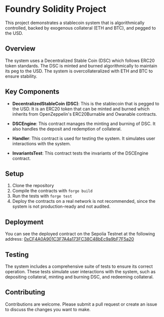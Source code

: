 # Foundry Solidity Project

This project demonstrates a stablecoin system that is algorithmically controlled, backed by exogenous collateral (ETH and BTC), and pegged to the USD.

## Overview

The system uses a Decentralized Stable Coin (DSC) which follows ERC20 token standards. The DSC is minted and burned algorithmically to maintain its peg to the USD. The system is overcollateralized with ETH and BTC to ensure stability.

## Key Components

- **DecentralizedStableCoin (DSC)**: This is the stablecoin that is pegged to the USD. It is an ERC20 token that can be minted and burned which inherits from OpenZeppelin's ERC20Burnable and Owanable contracts.

- **DSCEngine**: This contract manages the minting and burning of DSC. It also handles the deposit and redemption of collateral.

- **Handler**: This contract is used for testing the system. It simulates user interactions with the system.

- **InvariantsTest**: This contract tests the invariants of the DSCEngine contract.

## Setup

1. Clone the repository
2. Compile the contracts with `forge build`
3. Run the tests with `forge test`
4. Deploy the contracts on a real network is not recommended, since the system is not production-ready and not audited.

## Deployment

You can see the deployed contract on the Sepolia Testnet at the following address: [0xCF4A0A901C3F7A4a173FC38C48bEc9a9bF7F5a20](https://sepolia.etherscan.io/address/0xCF4A0A901C3F7A4a173FC38C48bEc9a9bF7F5a20)

## Testing

The system includes a comprehensive suite of tests to ensure its correct operation. These tests simulate user interactions with the system, such as depositing collateral, minting and burning DSC, and redeeming collateral.

## Contributing

Contributions are welcome. Please submit a pull request or create an issue to discuss the changes you want to make.